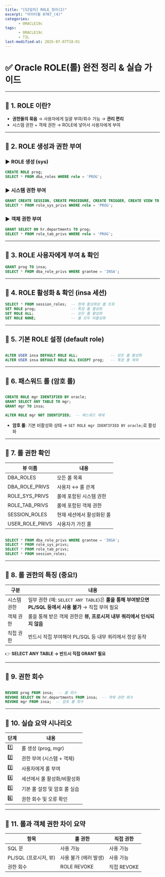 ```yaml
---
title: "[52일차] ROLE_정리(2)"
excerpt: "아이티윌 0707_(4)"
categories:
      - ORACLE19c
tags:
      - ORACLE19c
      - TIL
last-modified-at: 2025-07-07T18:01
---
```


# ✅ Oracle ROLE(롤) 완전 정리 & 실습 가이드

---

## 📌 1. ROLE 이란?

- **권한들의 묶음** → 사용자에게 일괄 부여/회수 가능 → **관리 편리**
- 시스템 권한 + 객체 권한 → ROLE에 넣어서 사용자에게 부여

---

## 📌 2. ROLE 생성과 권한 부여

### ▶️ ROLE 생성 (sys)

```sql
CREATE ROLE prog;
SELECT * FROM dba_roles WHERE role = 'PROG';
```

### ▶️ 시스템 권한 부여

```sql
GRANT CREATE SESSION, CREATE PROCEDURE, CREATE TRIGGER, CREATE VIEW TO prog;
SELECT * FROM role_sys_privs WHERE role = 'PROG';
```

### ▶️ 객체 권한 부여

```sql
GRANT SELECT ON hr.departments TO prog;
SELECT * FROM role_tab_privs WHERE role = 'PROG';
```

---

## 📌 3. ROLE 사용자에게 부여 & 확인

```sql
GRANT prog TO insa;
SELECT * FROM dba_role_privs WHERE grantee = 'INSA';
```

---

## 📌 4. ROLE 활성화 & 확인 (insa 세션)

```sql
SELECT * FROM session_roles;  -- 현재 활성화된 롤 조회
SET ROLE prog;                -- 특정 롤 활성화
SET ROLE ALL;                 -- 모든 롤 활성화
SET ROLE NONE;                -- 롤 모두 비활성화
```

---

## 📌 5. 기본 ROLE 설정 (default role)

```sql

ALTER USER insa DEFAULT ROLE ALL;               -- 모든 롤 활성화
ALTER USER insa DEFAULT ROLE ALL EXCEPT prog;   -- 특정 롤 제외
```

---

## 📌 6. 패스워드 롤 (암호 롤)

```sql

CREATE ROLE mgr IDENTIFIED BY oracle;
GRANT SELECT ANY TABLE TO mgr;
GRANT mgr TO insa;

ALTER ROLE mgr NOT IDENTIFIED;  -- 패스워드 해제
```

- **암호 롤**: 기본 비활성화 상태 → `SET ROLE mgr IDENTIFIED BY oracle;`로 활성화

---

## 📌 7. 롤 권한 확인

| 뷰 이름 | 내용 |
| --- | --- |
| DBA_ROLES | 모든 롤 목록 |
| DBA_ROLE_PRIVS | 사용자 ↔ 롤 관계 |
| ROLE_SYS_PRIVS | 롤에 포함된 시스템 권한 |
| ROLE_TAB_PRIVS | 롤에 포함된 객체 권한 |
| SESSION_ROLES | 현재 세션에서 활성화된 롤 |
| USER_ROLE_PRIVS | 사용자가 가진 롤 |

```sql

SELECT * FROM dba_role_privs WHERE grantee = 'INSA';
SELECT * FROM role_sys_privs;
SELECT * FROM role_tab_privs;
SELECT * FROM session_roles;
```

---

## 📌 8. 롤 권한의 특징 (중요!)

| 구분 | 내용 |
| --- | --- |
| 시스템 권한 | 일부 권한 (예: `SELECT ANY TABLE`)은 **롤을 통해 부여받으면 PL/SQL 등에서 사용 불가** → 직접 부여 필요 |
| 객체 권한 | 롤을 통해 받은 객체 권한은 **뷰, 프로시저 내부 쿼리에서 인식되지 않음** |
| 직접 권한 | 반드시 직접 부여해야 PL/SQL 등 내부 쿼리에서 정상 동작 |

👉 **SELECT ANY TABLE → 반드시 직접 GRANT 필요**

---

## 📌 9. 권한 회수

```sql

REVOKE prog FROM insa;  -- 롤 회수
REVOKE SELECT ON hr.departments FROM insa;  -- 객체 권한 회수
REVOKE mgr FROM insa;  -- 암호 롤 회수

```

---

## 📌 10. 실습 요약 시나리오

| 단계 | 내용 |
| --- | --- |
| 1️⃣ | 롤 생성 (prog, mgr) |
| 2️⃣ | 권한 부여 (시스템 + 객체) |
| 3️⃣ | 사용자에게 롤 부여 |
| 4️⃣ | 세션에서 롤 활성화/비활성화 |
| 5️⃣ | 기본 롤 설정 및 암호 롤 실습 |
| 6️⃣ | 권한 회수 및 오류 확인 |

---

## 📌 11. 롤과 객체 권한 차이 요약

| 항목 | 롤 권한 | 직접 권한 |
| --- | --- | --- |
| SQL 문 | 사용 가능 | 사용 가능 |
| PL/SQL (프로시저, 뷰) | 사용 불가 (에러 발생) | 사용 가능 |
| 권한 회수 | ROLE REVOKE | 직접 REVOKE |
